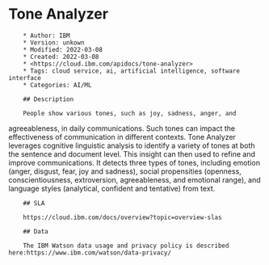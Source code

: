 # Tone Analyzer

        * Author: IBM
        * Version: unkown
        * Modified: 2022-03-08
        * Created: 2022-03-08
        * <https://cloud.ibm.com/apidocs/tone-analyzer>
        * Tags: cloud service, ai, artificial intelligence, software interface
        * Categories: AI/ML

        ## Description

        People show various tones, such as joy, sadness, anger, and
agreeableness, in daily communications. Such tones can impact the
effectiveness of communication in different contexts. Tone Analyzer
leverages cognitive linguistic analysis to identify a variety of
tones at both the sentence and document level.  This insight can
then used to refine and improve communications. It detects three
types of tones, including emotion (anger, disgust, fear, joy and
sadness), social propensities (openness, conscientiousness,
extroversion, agreeableness, and emotional range), and language
styles (analytical, confident and tentative) from text.


        ## SLA

        https://cloud.ibm.com/docs/overview?topic=overview-slas

        ## Data

        The IBM Watson data usage and privacy policy is described here:https://www.ibm.com/watson/data-privacy/
